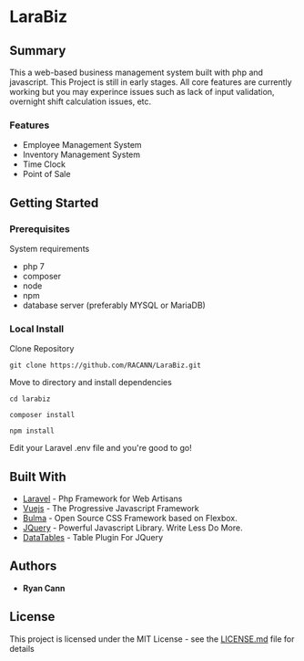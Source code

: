 # LaraBiz

## Summary

This a web-based business management system built with php and javascript. This Project is still in early stages. All core features are currently working but you may experince issues such as  lack of input validation, overnight shift calculation issues, etc.

### Features

* Employee Management System
* Inventory Management System
* Time Clock
* Point of Sale

## Getting Started

### Prerequisites

System requirements

* php 7
* composer
* node
* npm
* database server (preferably MYSQL or MariaDB)

### Local Install

Clone Repository

```
git clone https://github.com/RACANN/LaraBiz.git
```

Move to directory and install dependencies

```
cd larabiz
```
```
composer install
```
```
npm install
```

Edit your Laravel .env file and you're good to go!


## Built With

* [Laravel](https://laravel.com/) - Php Framework for Web Artisans  
* [Vuejs](https://vuejs.org/) - The Progressive Javascript Framework
* [Bulma](https://bulma.io/) - Open Source CSS Framework based on Flexbox.
* [JQuery](https://jquery.com/) - Powerful Javascript Library. Write Less Do More.
* [DataTables](https://datatables.net/) - Table Plugin For JQuery

## Authors

* **Ryan Cann** 

## License

This project is licensed under the MIT License - see the [LICENSE.md](LICENSE.md) file for details
